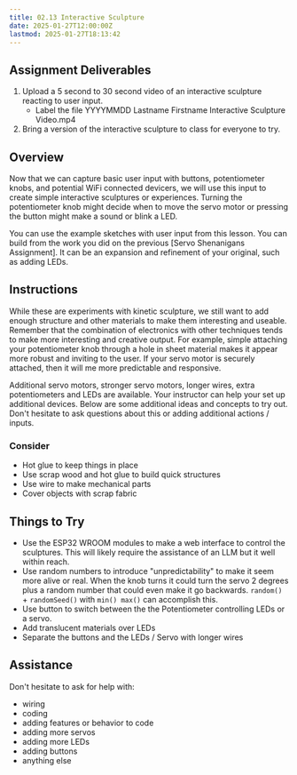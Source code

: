 ```yaml
---
title: 02.13 Interactive Sculpture
date: 2025-01-27T12:00:00Z
lastmod: 2025-01-27T18:13:42
---
```


## Assignment Deliverables

1. Upload a 5 second to 30 second video of an interactive sculpture reacting to user input.
   - Label the file YYYYMMDD Lastname Firstname Interactive Sculpture Video.mp4
2. Bring a version of the interactive sculpture to class for everyone to try.

## Overview

Now that we can capture basic user input with buttons, potentiometer knobs, and potential WiFi connected devicers, we will use this input to create simple interactive sculptures or experiences. Turning the potentiometer knob might decide when to move the servo motor or pressing the button might make a sound or blink a LED.

You can use the example sketches with user input from this lesson. You can build from the work you did on the previous [Servo Shenanigans Assignment]. It can be an expansion and refinement of your original, such as adding LEDs.

## Instructions

While these are experiments with kinetic sculpture, we still want to add enough structure and other materials to make them interesting and useable. Remember that the combination of electronics with other techniques tends to make more interesting and creative output. For example, simple attaching your potentiometer knob through a hole in sheet material makes it appear more robust and inviting to the user. If your servo motor is securely attached, then it will me more predictable and responsive.

Additional servo motors, stronger servo motors, longer wires, extra potentiometers and LEDs are available. Your instructor can help your set up additional devices. Below are some additional ideas and concepts to try out. Don't hesitate to ask questions about this or adding additional actions / inputs.

### Consider

- Hot glue to keep things in place
- Use scrap wood and hot glue to build quick structures
- Use wire to make mechanical parts
- Cover objects with scrap fabric

## Things to Try

- Use the ESP32 WROOM modules to make a web interface to control the sculptures. This will likely require the assistance of an LLM but it well within reach.
- Use random numbers to introduce "unpredictability" to make it seem more alive or real. When the knob turns it could turn the servo 2 degrees plus a random number that could even make it go backwards. `random()` + `randomSeed()` with `min() max()` can accomplish this.
- Use button to switch between the the Potentiometer controlling LEDs or a servo.
- Add translucent materials over LEDs
- Separate the buttons and the LEDs / Servo with longer wires

## Assistance

Don't hesitate to ask for help with:

- wiring
- coding
- adding features or behavior to code
- adding more servos
- adding more LEDs
- adding buttons
- anything else

